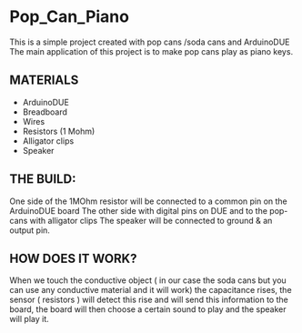 # Pop_Can_Piano
This is a simple project created with pop cans /soda cans and ArduinoDUE
The main application of this project is to make pop cans play as piano keys.

## MATERIALS
- ArduinoDUE
- Breadboard
- Wires
- Resistors (1 Mohm)
- Alligator clips
- Speaker

## THE BUILD: 
One side of the 1MOhm resistor will be connected to a common pin on the ArduinoDUE board 
The other side with digital pins on DUE and to the pop-cans with alligator clips 
The speaker will be connected to ground & an output pin.

## HOW DOES IT WORK?
When we touch the conductive object ( in our case the soda cans but you can use any conductive material and it will work) the capacitance rises, the sensor ( resistors ) will detect this rise and will send this information to the board, the board will then choose a certain sound to play and the speaker will play it.
